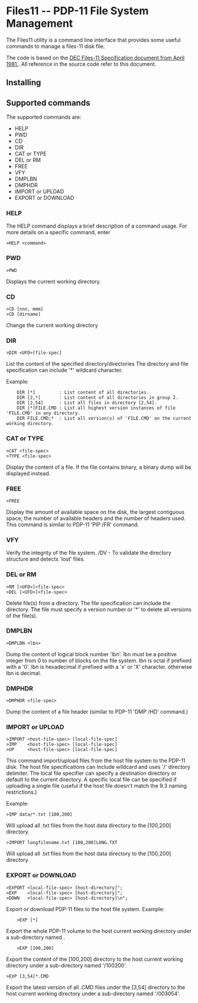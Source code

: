 # Files11 -- PDP-11 File System Management

The Files11 utility is a command line interface that provides some useful commands to manage a files-11 disk file.

The code is based on the [DEC Files-11 Specification document from April 1981.](http://www.bitsavers.org/pdf/dec/pdp11/rsx11m_s/Files-11_ODS-1_Spec_Apr81.pdf). All reference in the source code refer to this document.


## Installing



## Supported commands

The supported commands are:

* HELP
* PWD
* CD
* DIR
* CAT or TYPE
* DEL or RM
* FREE
* VFY
* DMPLBN
* DMPHDR
* IMPORT or UPLOAD
* EXPORT or DOWNLOAD

### HELP

The HELP command displays a brief description of a command usage.
For more details on a specific command, enter

```
>HELP <command>
```

### PWD

```
>PWD
```
Displays the current working directory.


### CD

```
>CD [nnn, mmm]
>CD [dirname]
```
Change the current working directory


### DIR

```
>DIR <UFD>[file-spec]
```
List the content of the specified directory/directories
The directory and file specification can include '*' wildcard character.

Example: 
```
    DIR [*]         : List content of all directories.
    DIR [2,*]       : List content of all directories in group 2.
    DIR [2,54]      : List all files in directory [2,54].
    DIR [*]FILE.CMD : List all highest version instances of file 'FILE.CMD' in any directory.
    DIR FILE.CMD;*  : List all version(s) of 'FILE.CMD' on the current working directory.
```


### CAT or TYPE

```
>CAT <file-spec>
>TYPE <file-spec>
```
Display the content of a file.
If the file contains binary, a binary dump will be displayed instead.


### FREE

```
>FREE
```

Display the amount of available space on the disk, the largest contiguous space,
the number of available headers and the number of headers used.
This command is similar to PDP-11 'PIP /FR' command.

### VFY

Verify the integrity of the file system.
    /DV - To validate the directory structure and detects 'lost' files.

### DEL or RM

```
>RM [<UFD>]<file-spec>
>DEL [<UFD>]<file-spec>
```
Delete file(s) from a directory. The file specification can include the directory.
The file must specify a version number or '*' to delete all versions of the file(s).


### DMPLBN

```
>DMPLBN <lbn>
```
Dump the content of logical block number 'lbn'.
lbn must be a positive integer from 0 to number of blocks on the file system.
lbn is octal if prefixed with a '0'.
lbn is hexadecimal if prefixed with a 'x' or 'X' character.
otherwise lbn is decimal.


### DMPHDR

```
>DMPHDR <file-spec>
```

Dump the content of a file header (similar to PDP-11 'DMP /HD' command.)


### IMPORT or UPLOAD

```
>IMPORT <host-file-spec> [local-file-spec]
>IMP    <host-file-spec> [local-file-spec]
>UP     <host-file-spec> [local-file-spec]
```
This command import/upload files from the host file system to the PDP-11 disk.
The host file specifications can include wildcard and uses '/' directory delimiter.
The local file specifier can specify a destination directory or default to the current directory.
A specific local file can be specified if uploading a single file (useful if the host file doesn't
match the 9.3 naming restrictions.)

Example: 
```
>IMP data/*.txt [100,200]
```
Will upload all .txt files from the host data directory to the [100,200] directory.
```
>IMPORT longfilename.txt [100,200]LONG.TXT
```
Will upload all .txt files from the host data directory to the [100,200] directory.


### EXPORT or DOWNLOAD

```
>EXPORT <local-file-spec> [host-directory]";
>EXP    <local-file-spec> [host-directory]";
>DOWN   <local-file-spec> [host-directory]\n";
```
Export or download PDP-11 files to the host file system.
Example: 
```
    >EXP [*]
```
Export the whole PDP-11 volume to the host current working directory under a sub-directory named <volume-name>.

```
    >EXP [100,200]
```
Export the content of the [100,200] directory to the host current working directory under a sub-directory named '<volume-name>/100200'.

```
>EXP [3,54]*.CMD
```
Export the latest version of all .CMD files under the [3,54] directory to the host current working directory under a sub-directory named '<volume-name>/003054'.

